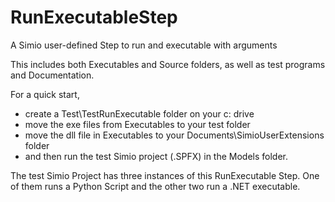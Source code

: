 # RunExecutableStep
A Simio user-defined Step to run and executable with arguments

This includes both Executables and Source folders, as well as test programs and Documentation.

For a quick start, 
* create a Test\TestRunExecutable folder on your c: drive 
* move the exe files from Executables to your test folder
* move the dll file in Executables to your Documents\SimioUserExtensions folder
* and then run the test Simio project (.SPFX) in the Models folder.

The test Simio Project has three instances of this RunExecutable Step. One of them runs a Python Script and the other two run a .NET executable.



